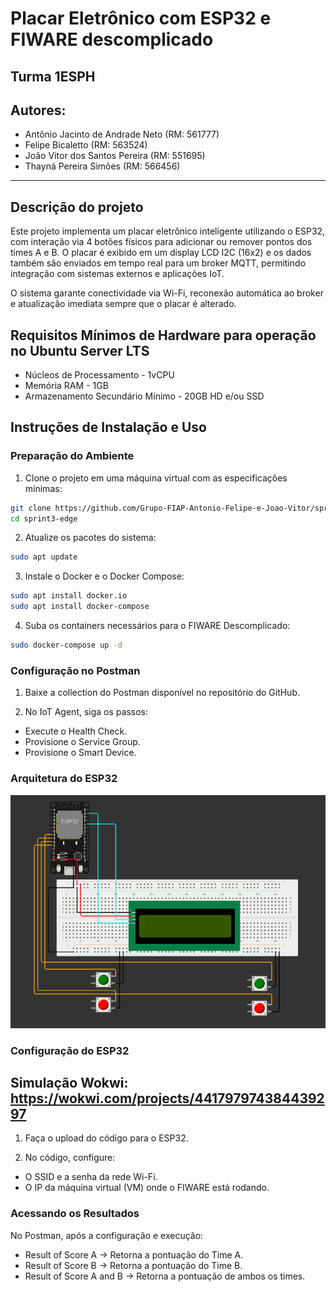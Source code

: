 # Placar Eletrônico com ESP32 e FIWARE descomplicado
## Turma 1ESPH
## Autores: 
- Antônio Jacinto de Andrade Neto (RM: 561777)
- Felipe Bicaletto (RM: 563524)
- João Vitor dos Santos Pereira (RM: 551695)
- Thayná Pereira Simões (RM: 566456) 
---

## Descrição do projeto
Este projeto implementa um placar eletrônico inteligente utilizando o ESP32, com interação via 4 botões físicos para adicionar ou remover pontos dos times A e B. O placar é exibido em um display LCD I2C (16x2) e os dados também são enviados em tempo real para um broker MQTT, permitindo integração com sistemas externos e aplicações IoT.

O sistema garante conectividade via Wi-Fi, reconexão automática ao broker e atualização imediata sempre que o placar é alterado.

## Requisitos Mínimos de Hardware para operação no Ubuntu Server LTS
- Núcleos de Processamento - 1vCPU
- Memória RAM - 1GB
- Armazenamento Secundário Mínimo - 20GB HD e/ou SSD

## Instruções de Instalação e Uso

### Preparação do Ambiente
1. Clone o projeto em uma máquina virtual com as especificações mínimas:
```sh
git clone https://github.com/Grupo-FIAP-Antonio-Felipe-e-Joao-Vitor/sprint3-edge.git
cd sprint3-edge
```

2. Atualize os pacotes do sistema:
```sh
sudo apt update
```

3. Instale o Docker e o Docker Compose:
```sh
sudo apt install docker.io
sudo apt install docker-compose
```

4. Suba os containers necessários para o FIWARE Descomplicado:
```sh
sudo docker-compose up -d
```

### Configuração no Postman

1. Baixe a collection do Postman disponível no repositório do GitHub.

2. No IoT Agent, siga os passos:
- Execute o Health Check.
- Provisione o Service Group.
- Provisione o Smart Device.

### Arquitetura do ESP32
![Arquitetura do ESP32](ArquiteturaESP32.png)

### Configuração do ESP32
## Simulação Wokwi: https://wokwi.com/projects/441797974384439297

1. Faça o upload do código para o ESP32.

2. No código, configure:
- O SSID e a senha da rede Wi-Fi.
- O IP da máquina virtual (VM) onde o FIWARE está rodando.

### Acessando os Resultados
No Postman, após a configuração e execução:
- Result of Score A → Retorna a pontuação do Time A.
- Result of Score B → Retorna a pontuação do Time B.
- Result of Score A and B → Retorna a pontuação de ambos os times.
